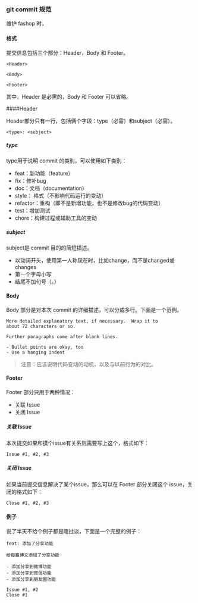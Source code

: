 ### git commit 规范

维护 fashop 时，

#### 格式

提交信息包括三个部分：Header，Body 和 Footer。

```
<Header>

<Body>

<Footer>
```

其中，Header 是必需的，Body 和 Footer 可以省略。

####Header

Header部分只有一行，包括俩个字段：type（必需）和subject（必需）。

```
<type>: <subject>
```

##### type

type用于说明 commit 的类别，可以使用如下类别：

- feat：新功能（feature）
- fix：修补bug
- doc：文档（documentation）
- style： 格式（不影响代码运行的变动）
- refactor：重构（即不是新增功能，也不是修改bug的代码变动）
- test：增加测试
- chore：构建过程或辅助工具的变动

##### subject

subject是 commit 目的的简短描述。

- 以动词开头，使用第一人称现在时，比如change，而不是changed或changes
- 第一个字母小写
- 结尾不加句号（。）

#### Body

Body 部分是对本次 commit 的详细描述，可以分成多行。下面是一个范例。

```
More detailed explanatory text, if necessary.  Wrap it to 
about 72 characters or so. 

Further paragraphs come after blank lines.

- Bullet points are okay, too
- Use a hanging indent
```

>注意：应该说明代码变动的动机，以及与以前行为的对比。

#### Footer

Footer 部分只用于两种情况：

- 关联 Issue
- 关闭 Issue

##### 关联 Issue

本次提交如果和摸个issue有关系则需要写上这个，格式如下：

```
Issue #1, #2, #3
```
##### 关闭 Issue

如果当前提交信息解决了某个issue，那么可以在 Footer 部分关闭这个 issue，关闭的格式如下：

```
Close #1, #2, #3
```

#### 例子

说了半天不给个例子都是瞎扯淡，下面是一个完整的例子：

```
feat: 添加了分享功能

给每篇博文添加了分享功能

- 添加分享到微博功能
- 添加分享到微信功能
- 添加分享到朋友圈功能

Issue #1, #2
Close #1
```
